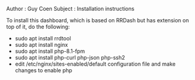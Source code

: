 Author  :   Guy Coen
Subject :   Installation instructions 


To install this dashboard, which is based on RRDash but has extension on top of it, do the following:
- sudo apt install rrdtool
- sudo apt install nginx
- sudo apt install php-8.1-fpm
- sudo apt install php-curl php-json php-ssh2
- edit /etc/nginx/sites-enabled/default configuration file and make changes to enable php

